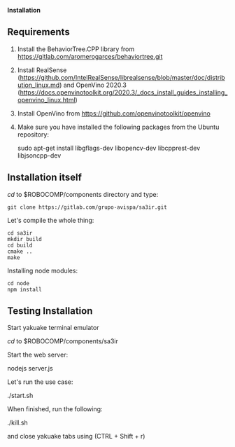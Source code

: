 **Installation**

## Requirements

1. Install the BehaviorTree.CPP library from https://gitlab.com/aromerogarces/behaviortree.git

2. Install RealSense (https://github.com/IntelRealSense/librealsense/blob/master/doc/distribution_linux.md) and OpenVino 2020.3 (https://docs.openvinotoolkit.org/2020.3/_docs_install_guides_installing_openvino_linux.html)

3. Install OpenVino from https://github.com/openvinotoolkit/openvino

4. Make sure you have installed the following packages from the Ubuntu repository:

    sudo apt-get install libgflags-dev libopencv-dev libcpprest-dev libjsoncpp-dev

## Installation itself

*cd* to $ROBOCOMP/components directory  and type:

    git clone https://gitlab.com/grupo-avispa/sa3ir.git


Let's compile the whole thing:

    cd sa3ir
    mkdir build
    cd build
    cmake ..
    make

Installing node modules:

    cd node
    npm install

## Testing Installation

Start yakuake terminal emulator

*cd* to $ROBOCOMP/components/sa3ir

Start the web server:

nodejs server.js

Let's run the use case:

./start.sh

When finished, run the following:

./kill.sh

and close yakuake tabs using (CTRL + Shift + r)
